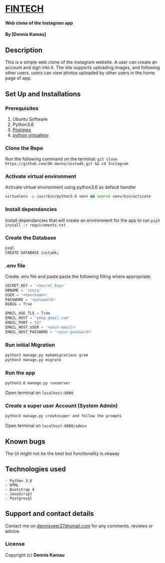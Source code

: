 # [FINTECH](https://instadk.herokuapp.com)
#### Web clone of the Instagram app
#### By **[Dennis Kamau]**

## Description
This is a simple web clone of the instagram website. A user can create an account and sign into it.
The site supports uploading images, and following other users.
users can view photos uploaded by other users in the home page of app.

## Set Up and Installations

### Prerequisites
1. Ubuntu Software
2. Python3.6
3. [Postgres](https://www.postgresql.org/download/)
4. [python virtualenv](https://gist.github.com/Geoyi/d9fab4f609e9f75941946be45000632b)

### Clone the Repo
Run the following command on the terminal:
`git clone https://github.com/DK-denno/instadk.git && cd Instagram`

### Activate virtual environment
Activate virtual environment using python3.6 as default handler
```bash
virtualenv -p /usr/bin/python3.6 venv && source venv/bin/activate
```

### Install dependancies
Install dependancies that will create an environment for the app to run
`pip3 install -r requirements.txt`

### Create the Database
```bash
psql
CREATE DATABASE instadk;
```
### .env file
Create .env file and paste paste the following filling where appropriate:
```python
SECRET_KEY = '<Secret_key>'
DBNAME = 'insta'
USER = '<Username>'
PASSWORD = '<password>'
DEBUG = True

EMAIL_USE_TLS = True
EMAIL_HOST = 'smtp.gmail.com'
EMAIL_PORT = 587
EMAIL_HOST_USER = '<your-email>'
EMAIL_HOST_PASSWORD = '<your-password>'
```
### Run initial Migration
```bash
python3 manage.py makemigrations gram
python3 manage.py migrate
```

### Run the app
```bash
python3.6 manage.py runserver
```
Open terminal on `localhost:8000`

### Create a super user Account (System Admin)
```bash
python3 manage.py createsuper and follow the prompts
```
Open terminal on `localhost:8000/admin`

## Known bugs
The UI might not be the best but functionality is okaaay

## Technologies used
    - Python 3.6
    - HTML
    - Bootstrap 4
    - JavaScript
    - Postgresql

## Support and contact details
Contact me on dennisveer27@gmail.com for any comments, reviews or advice.

### License
Copyright (c) **Dennis Kamau**
